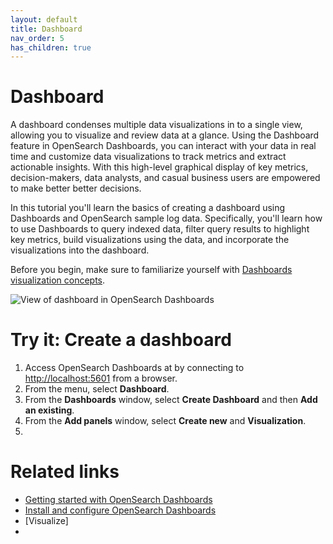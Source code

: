 ```yaml
---
layout: default
title: Dashboard
nav_order: 5
has_children: true
---
```


# Dashboard

A dashboard condenses multiple data visualizations in to a single view, allowing you to visualize and review data at a glance. Using the Dashboard feature in OpenSearch Dashboards, you can interact with your data in real time and customize data visualizations to track metrics and extract actionable insights. With this high-level graphical display of key metrics, decision-makers, data analysts, and casual business users are empowered to make better better decisions. 

In this tutorial you'll learn the basics of creating a dashboard using Dashboards and OpenSearch sample log data. Specifically, you'll learn how to use Dashboards to query indexed data, filter query results to highlight key metrics, build visualizations using the data, and incorporate the visualizations into the dashboard.

Before you begin, make sure to familiarize yourself with [Dashboards visualization concepts]({{site.url}}{{site.baseurl}}/dashboards/visualize/index/). 

<img src="{{site.url}}{{site.baseurl}}/images/dashboard-1.png" alt="View of dashboard in OpenSearch Dashboards">

# Try it: Create a dashboard

1. Access OpenSearch Dashboards at by connecting to [http://localhost:5601](http://localhost:5601) from a browser. 
1. From the menu, select **Dashboard**.
1. From the **Dashboards** window, select **Create Dashboard** and then **Add an existing**.
1. From the **Add panels** window, select **Create new** and **Visualization**. 
1. 

# Related links

- [Getting started with OpenSearch Dashboards]({{site.url}}{{site.baseurl}}/dashboards/index/)
- [Install and configure OpenSearch Dashboards]({{site.url}}{{site.baseurl}}/install-and-configure/install-dashboards/index/)
- [Visualize]
- 